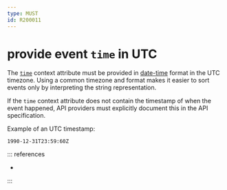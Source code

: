 ```yaml
---
type: MUST
id: R200011
---
```


# provide event `time` in UTC

The [`time`](https://github.com/cloudevents/spec/blob/v1.0.2/cloudevents/spec.md#time) context attribute must be provided in [date-time](https://datatracker.ietf.org/doc/html/rfc3339#section-5.6) format in the UTC timezone. Using a common timezone and format makes it easier to sort events only by interpreting the string representation.

If the `time` context attribute does not contain the timestamp of when the event happened, API providers must explicitly document this in the API specification.

Example of an UTC timestamp:

```text
1990-12-31T23:59:60Z
```

::: references

- [](@guidelines/r100072)

:::
